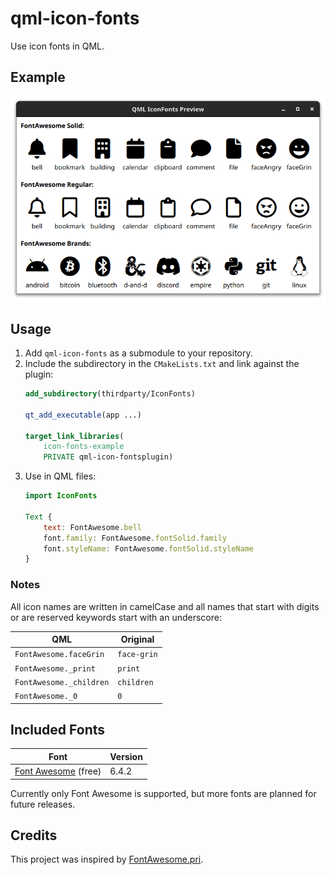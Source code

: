 # qml-icon-fonts

Use icon fonts in QML.

## Example

![example application](docs/example.png)

## Usage

1. Add `qml-icon-fonts` as a submodule to your repository.
2. Include the subdirectory in the `CMakeLists.txt` and link against the plugin:
    ```cmake
    add_subdirectory(thirdparty/IconFonts)

    qt_add_executable(app ...)

    target_link_libraries(
        icon-fonts-example
        PRIVATE qml-icon-fontsplugin)
    ```
3. Use in QML files:
    ```qml
    import IconFonts

    Text {
        text: FontAwesome.bell
        font.family: FontAwesome.fontSolid.family
        font.styleName: FontAwesome.fontSolid.styleName
    }
    ```

### Notes

All icon names are written in camelCase and all names that start with digits or are reserved keywords start with an underscore:

| QML                     | Original    |
| ----------------------- | ----------- |
| `FontAwesome.faceGrin`  | `face-grin` |
| `FontAwesome._print`    | `print`     |
| `FontAwesome._children` | `children`  |
| `FontAwesome._0`        | `0`         |


## Included Fonts

| Font                                            | Version |
| ----------------------------------------------- | ------- |
| [Font Awesome](https://fontawesome.com/) (free) | 6.4.2   |

Currently only Font Awesome is supported, but more fonts are planned for future releases.

## Credits

This project was inspired by [FontAwesome.pri](https://github.com/benlau/fontawesome.pri).